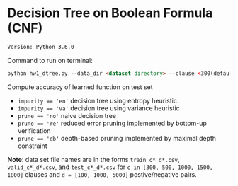 # Decision Tree on Boolean Formula (CNF)

```html
Version: Python 3.6.0 
```

Command to run on terminal:

```html
python hw1_dtree.py --data_dir <dataset directory> --clause <300(default), 500, 1000, 1500, 1800> --dim <100(default), 1000, 5000> --method <'dt'(default), 'rf'> --impurity <'en'(default), 'va'> --prune <'no'(default), 're', 'db'>
```
Compute accuracy of learned function on test set
- `impurity == 'en'` decision tree using entropy heuristic 
- `impurity == 'va'` decision tree using variance heuristic
- `prune == 'no'` naive decision tree
- `prune == 're'` reduced error pruning implemented by bottom-up verification
- `prune == 'db'` depth-based pruning implemented by maximal depth constraint

__Note__: data set file names are in the forms `train_c*_d*.csv`, `valid_c*_d*.csv`, and `test_c*_d*.csv` for `c in [300, 500, 1000, 1500, 1800]` clauses and `d = [100, 1000, 5000]` postive/negative pairs.